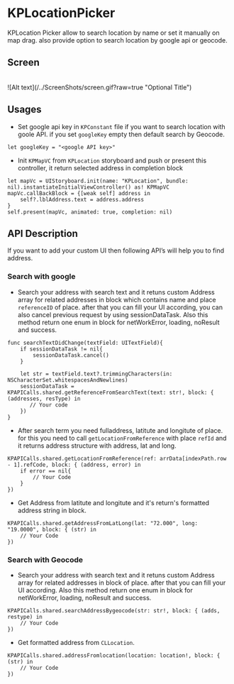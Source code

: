 # KPLocationPicker
KPLocation Picker allow to search location by name or set it manually on map drag. also provide option to search location by google api or geocode.

## Screen
<br>
![Alt text](/../ScreenShots/screen.gif?raw=true "Optional Title")

## Usages
+ Set google api key in `KPConstant` file if you want to search location with goole API. if you set `googleKey` empty then default search by Geocode.
```
let googleKey = "<google API key>"
```

+ Init `KPMapVC` from `KPLocation` storyboard and push or present this controller, it return selected address in completion block
```
let mapVc = UIStoryboard.init(name: "KPLocation", bundle: nil).instantiateInitialViewController() as! KPMapVC
mapVc.callBackBlock = {[weak self] address in
    self?.lblAddress.text = address.address
}
self.present(mapVc, animated: true, completion: nil)
```

## API Description
If you want to add your custom UI then following API’s will help you to find address.

### Search with google
+ Search your address with search text and it retuns custom Address array for related addresses in block which contains name and place `referenceID` of place. after that you can fill your UI according, you can also cancel previous request by using sessionDataTask. Also this method return one enum in block for netWorkError, loading, noResult and success.

```
func searchTextDidChange(textField: UITextField){
    if sessionDataTask != nil{
        sessionDataTask.cancel()
    }

    let str = textField.text?.trimmingCharacters(in: NSCharacterSet.whitespacesAndNewlines)
    sessionDataTask = KPAPICalls.shared.getReferenceFromSearchText(text: str!, block: { (addresses, resType) in
       // Your code
    })
}
```

+ After search term you need fulladdress, latitute and longitute of place. for this you need to call `getLocationFromReference` with place `refId` and it returns address structure with address, lat and long.

```
KPAPICalls.shared.getLocationFromReference(ref: arrData[indexPath.row - 1].refCode, block: { (address, error) in
    if error == nil{
        // Your Code
    }
})
```

+ Get Address from latitute and longitute and it's return's formatted address string in block.
```
KPAPICalls.shared.getAddressFromLatLong(lat: "72.000", long: "19.0000", block: { (str) in
    // Your Code
})
```

### Search with Geocode
+ Search your address with search text and it retuns custom Address array for related addresses in block of place. after that you can fill your UI according. Also this method return one enum in block for netWorkError, loading, noResult and success.
```
KPAPICalls.shared.searchAddressBygeocode(str: str!, block: { (adds, restype) in
    // Your Code
})
```

+ Get formatted address from `CLLocation`.
```
KPAPICalls.shared.addressFromlocation(location: location!, block: { (str) in
    // Your Code
})
```

